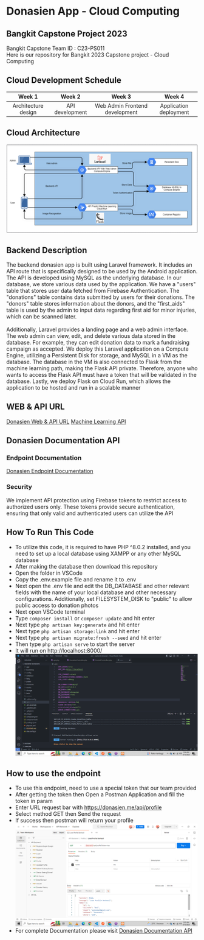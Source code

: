 # Donasien App - Cloud Computing

## Bangkit Capstone Project 2023
Bangkit Capstone Team ID : C23-PS011 <br>
Here is our repository for Bangkit 2023 Capstone project - Cloud Computing

## Cloud Development Schedule
|     Week 1     |       Week 2        |            Week 3          |           Week 4          |
| :------------: | :-----------------: | :------------------------: |:------------------------: |
| Architecture design   | API development      | Web Admin Frontend development  | Application deployment  |

## Cloud Architecture
![CloudArchitecture](https://github.com/Donasien/backend/blob/assets/img/Architecture_GCP.png)

## Backend Description
The backend donasien app is built using Laravel framework. It includes an API route that is specifically designed to be used by the Android application. The API is developed using MySQL as the underlying database. In our database, we store various data used by the application. We have a "users" table that stores user data fetched from Firebase Authentication. The "donations" table contains data submitted by users for their donations. The "donors" table stores information about the donors, and the "first_aids" table is used by the admin to input data regarding first aid for minor injuries, which can be scanned later.
<br>
<br>
Additionally, Laravel provides a landing page and a web admin interface. The web admin can view, edit, and delete various data stored in the database. For example, they can edit donation data to mark a fundraising campaign as accepted. We deploy this Laravel application on a Compute Engine, utilizing a Persistent Disk for storage, and MySQL in a VM as the database. The database in the VM is also connected to Flask from the machine learning path, making the Flask API private. Therefore, anyone who wants to access the Flask API must have a token that will be validated in the database. Lastly, we deploy Flask on Cloud Run, which allows the application to be hosted and run in a scalable manner

## WEB & API URL
[Donasien Web & API URL](https://donasien.me/)
[Machine Learning API](https://ml-api-rt4pbfoggq-et.a.run.app/)

<!-- [News API](https://newsapi.org/v2/) -->

## <a name="api"></a>Donasien Documentation API
### Endpoint Documentation
[Donasien Endpoint Documentation](https://donasien.getpostman.com/)

<!-- ### Article API
[Article API Documentation](https://newsapi.org/docs/endpoints/everything)
<br>
|  Endpoint |  Method	     |      Query Params |           Description          |
| :----: | :------------: | :-----------------: | :------------------------: |
| /v2/everything | GET   | q, sortBy and apiKey      | HTTP GET REQUEST Show all of the Article about Health  |

We opt for this API due to its ease of implementation and cost-effectiveness, as it doesn't impose additional system load or incur any extra expenses on the Google Cloud Platform -->

### Security
We implement API protection using Firebase tokens to restrict access to authorized users only. These tokens provide secure authentication, ensuring that only valid and authenticated users can utilize the API

## How To Run This Code
* To utilize this code, it is required to have PHP ^8.0.2 installed, and you need to set up a local database using XAMPP or any other MySQL database
* After making the database then download this repository
* Open the folder in VSCode
* Copy the .env.example file and rename it to .env
* Next open the .env file and edit the DB_DATABASE and other relevant fields with the name of your local database and other necessary configurations. Additionally, set FILESYSTEM_DISK to "public" to allow public access to donation photos
* Next open VSCode terminal
* Type ```composer install``` or ```composer update``` and hit enter
* Next type ```php artisan key:generate``` and hit enter
* Next type ```php artisan storage:link``` and hit enter
* Next type ```php artisan migrate:fresh --seed``` and hit enter
* Then type ```php artisan serve``` to start the server
* It will run on http://localhost:8000/
![Run](https://github.com/Donasien/backend/blob/assets/img/Run.png)

## How to use the endpoint
* To use this endpoint, need to use a special token that our team provided
* After getting the token then Open a Postman Application and fill the token in param
* Enter URL request bar with https://donasien.me/api/profile
* Select method GET then Send the request
* If success then postman will return your profile
![Endpoint](https://github.com/Donasien/backend/blob/assets/img/Endpoint.png)
* For complete Documentation please visit [Donasien Documentation API](#api)